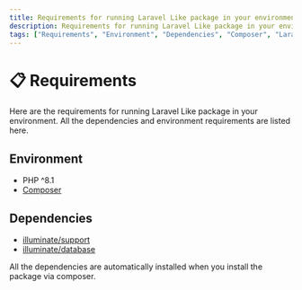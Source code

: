 ```yaml
---
title: Requirements for running Laravel Like package in your environment
description: Requirements for running Laravel Like package in your environment. All the dependencies and environment requirements are listed here. Check out the requirements for laravel like package.
tags: ["Requirements", "Environment", "Dependencies", "Composer", "Laravel Like Requirements", "Environment Requirements", "Get Started"]
---
```


<head>
  <meta name="robots" content="index,follow" />
  <meta name="author" content="CSlant" />
  <meta name="generator" content="Docusaurus" />
  <meta name="theme-color" content="#2e8555" />
  
  <link rel="canonical" href="https://docs.cslant.com/laravel-like/getting-started/requirements" />
  
  <meta property="og:title" content="Requirements for running Laravel Like package in your environment" />
  <meta property="og:description" content="Requirements for running Laravel Like package in your environment. All the dependencies and environment requirements are listed here. Check out the requireme..." />
  <meta property="og:type" content="article" />
  <meta property="og:url" content="https://docs.cslant.com/laravel-like/getting-started/requirements" />
  <meta property="og:site_name" content="Laravel Like Package Documentation" />
  <meta property="og:locale" content="en_US" />
  
  <meta name="twitter:card" content="summary_large_image" />
  <meta name="twitter:title" content="Requirements for running Laravel Like package in your environment" />
  <meta name="twitter:description" content="Requirements for running Laravel Like package in your environment. All the dependencies and environment requirements are listed here. Check out the requireme..." />
  <meta name="twitter:creator" content="@cslantofficial" />
  <meta name="twitter:site" content="@cslantofficial" />
  
  <meta name="format-detection" content="telephone=no" />
  <meta name="mobile-web-app-capable" content="yes" />
  <meta name="apple-mobile-web-app-capable" content="yes" />
  <meta name="apple-mobile-web-app-status-bar-style" content="default" />
  
  <meta property="article:published_time" content="2025-07-21T00:00:00Z" />
  <meta property="article:modified_time" content="2025-07-21T00:00:00Z" />
  <meta property="article:author" content="CSlant" />
  <meta property="article:section" content="Documentation" />
  
  </head>

# 📋 Requirements

Here are the requirements for running Laravel Like package in your environment. All the dependencies and environment requirements are listed here.

## Environment
- PHP ^8.1
- [Composer](https://getcomposer.org/)

## Dependencies

- [illuminate/support](https://packagist.org/packages/illuminate/support)
- [illuminate/database](https://packagist.org/packages/illuminate/database)

All the dependencies are automatically installed when you install the package via composer.
